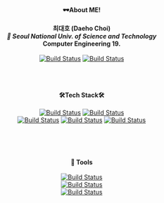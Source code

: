 <div align = "center" style = "hr size = "0px"">

  
****🕶️About ME!️****<br/><br/>
**최대호 (Daeho Choi)**<br/>
***🏫  Seoul National Univ. of Science and Technology***<br/>
****Computer Engineering 19.****<br/><br/>
[![Build Status](https://img.shields.io/badge/Email-03C75A?style=flat-square&logo=Gmail&logoColor=white&link=cdh5298@naver.com)](https://travis-ci.org/joemccann/dillinger) [![Build Status](https://img.shields.io/badge/Gmail-EA4335?style=flat-square&logo=Gmail&logoColor=white&link=miraeho00@gmail.com)](https://travis-ci.org/joemccann/dillinger)  
<br/>
<br/>
<br/>



**🛠️Tech Stack🛠**<br/><br/>
[![Build Status](https://img.shields.io/badge/C++-00599C?style=flat-square&logo=C%2B%2B&logoColor=white)](https://travis-ci.org/joemccann/dillinger) [![Build Status](https://img.shields.io/badge/Java-007396?style=flat-square&logo=Java&logoColor=white)](https://travis-ci.org/joemccann/dillinger)
<br/>
[![Build Status](https://img.shields.io/badge/HTML5-E34F26?style=flat-square&logo=html5&logoColor=white)](https://travis-ci.org/joemccann/dillinger) [![Build Status](https://img.shields.io/badge/CSS3-1572B6?style=flat-square&logo=CSS3&logoColor=white)](https://travis-ci.org/joemccann/dillinger) [![Build Status](https://img.shields.io/badge/JavaScript-F7DF1E?style=flat-square&logo=JavaScript&logoColor=white)](https://travis-ci.org/joemccann/dillinger)

<br/>
<br/>
<br/>

**🔧 Tools**<br/><br/>
[![Build Status](https://img.shields.io/badge/Visual_Studio-5C2D91?style=flat-square&logo=visualstudio&logoColor=white)](https://travis-ci.org/joemccann/dillinger) 
<br/>
[![Build Status](https://img.shields.io/badge/Visual_Studio_Code-007ACC?style=flat-square&logo=visualstudiocode&logoColor=white)](https://travis-ci.org/joemccann/dillinger)
<br/>
[![Build Status](https://img.shields.io/badge/Github-181717?style=flat-square&logo=github&logoColor=white)](https://travis-ci.org/joemccann/dillinger) 

</div>

